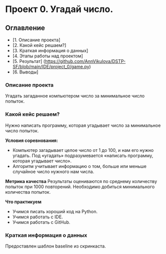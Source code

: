 # Проект 0. Угадай число.

## Оглавление
* [1. Описание проекта]
* [2. Какой кейс решаем?]
* [3. Краткая информация о данных]
* [4. Этапы работы над проектом]
* [5. Результат] (https://github.com/AnnVikulova/DSTP-SF/blob/main/IDE/project_0/game.py)
* [6. Выводы]

### Описание проекта
Угадать загаданное компьютером число за минимальное число попыток.

### Какой кейс решаем?
Нужно написать программу, которая угадывает число за минимальное число попыток.

**Условия соревнования:**
- Компьютер загадывает целое число от 1 до 100, и нам его нужно угадать. Под «угадать» подразумевается «написать программу, которая угадывает число».
- Алгоритм учитывает информацию о том, больше или меньше случайное число нужного нам числа.

**Метрика качества**
Результаты оцениваются по среднему количеству попыток при 1000 повторений. Необходимо добиться минимального количества попыток.

**Что практикуем**
* Учимся писать хороший код на Python.
* Учимся работать с IDE.
* Учимся работать с GitHub.

### Краткая информация о данных
Предоставлен шаблон baseline из скринкаста.
